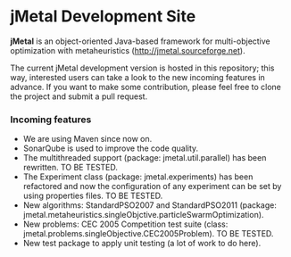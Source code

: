 # jMetal Development Site

**jMetal** is an object-oriented Java-based framework for multi-objective optimization with metaheuristics
(http://jmetal.sourceforge.net).

The current jMetal development version is hosted in this repository; this way, interested users can take a look to
the new incoming features in advance. If you want to make some contribution, please feel free to clone the project
and submit a pull request.

### Incoming features

- We are using Maven since now on.
- SonarQube is used to improve the code quality.
- The multithreaded support (package: jmetal.util.parallel) has been rewritten. TO BE TESTED.
- The Experiment class (package: jmetal.experiments) has been refactored and now the configuration of any experiment
can be set by using properties files. TO BE TESTED.
- New algorithms: StandardPSO2007 and StandardPSO2011 (package: jmetal.metaheuristics.singleObjctive.particleSwarmOptimization).
- New problems: CEC 2005 Competition test suite (class: jmetal.problems.singleObjective.CEC2005Problem). TO BE TESTED.
- New test package to apply unit testing (a lot of work to do here).


